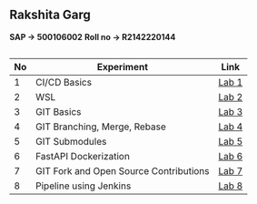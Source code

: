 ## Rakshita Garg
**SAP -> 500106002**
**Roll no -> R2142220144**
##

| No | Experiment                                | Link |
|----|-------------------------------------------|------|
| 1  | CI/CD Basics                              | [Lab 1](./lab1.md) |
| 2  | WSL                                       | [Lab 2](./lab2.md) |
| 3  | GIT Basics                                | [Lab 3](./lab3.md) |
| 4  | GIT Branching, Merge, Rebase              | [Lab 4](./lab4.md) |
| 5  | GIT Submodules                            | [Lab 5](./lab5.md) |
| 6  | FastAPI Dockerization                     | [Lab 6](./lab6.md) |
| 7  | GIT Fork and Open Source Contributions    | [Lab 7](./lab7.md) |
| 8  | Pipeline using Jenkins                    | [Lab 8](./lab8.md) |